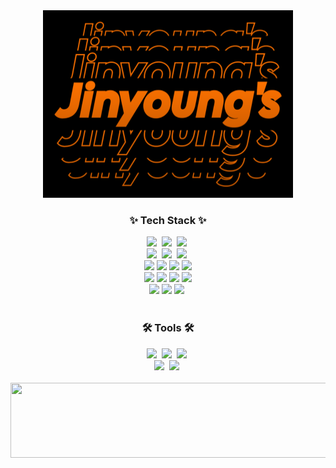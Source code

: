 

<!--타이틀 부분-->
<div align="center">
 <img src="https://github.com/jinyoung5497/jinyoung5497/blob/main/Jinyoung-s-09-11-2024.gif" width="400" height="300"/>
</div>


<!--내용 부분-->
<h3 align="center">✨ Tech Stack ✨</h3>
<div align="center">
  <img src="https://img.shields.io/badge/react-20232a.svg?style=for-the-badge&logo=react&logoColor=61DAFB" />&nbsp
  <img src="https://img.shields.io/badge/html5-E34F26.svg?style=for-the-badge&logo=html5&logoColor=white" />&nbsp
  <img src="https://img.shields.io/badge/css3-1572B6.svg?style=for-the-badge&logo=css3&logoColor=white" />&nbsp
</div>

<div align="center">
  <img src="https://img.shields.io/badge/javascript-F7DF1E.svg?style=for-the-badge&logo=javascript&logoColor=20232a" />&nbsp
  <img src="https://img.shields.io/badge/TypeScript-3178C6?style=for-the-badge&logo=typescript&logoColor=white" />&nbsp
  <img src="https://img.shields.io/badge/tailwindcss-1daabb.svg?style=for-the-badge&logo=tailwind-css&logoColor=white" />&nbsp
</div>

<div align="center">
  <img src="https://img.shields.io/badge/Zustand-1E4CC9?style=for-the-badge&logo=React&logoColor=white"> 
  <img src="https://img.shields.io/badge/Tanstack Query-FF4154?style=for-the-badge&logo=reactquery&logoColor=white"> 
  <img src="https://img.shields.io/badge/React Hook Form-EC5990?style=for-the-badge&logo=reacthookform&logoColor=white"> 
  <img src="https://img.shields.io/badge/Zod-3E67B1?style=for-the-badge&logo=zod&logoColor=white">
</div>

<div align="center">
  <img src="https://img.shields.io/badge/Firebase-FFCA28?style=for-the-badge&logo=firebase&logoColor=white">
  <img src="https://img.shields.io/badge/Vite-646CFF?style=for-the-badge&logo=Vite&logoColor=white">
  <img src="https://img.shields.io/badge/Storybook-FF4785?style=for-the-badge&logo=Storybook&logoColor=white"/> 
  <img src="https://img.shields.io/badge/Chromatic-FC521F?style=for-the-badge&logo=Chromatic&logoColor=white"/>
</div>

<div align="center">
  <img src="https://img.shields.io/badge/Turborepo-EF4444?style=for-the-badge&logo=Turborepo&logoColor=white">
  <img src="https://img.shields.io/badge/Vercel-000000?style=for-the-badge&logo=netlify&logoColor=white">
  <img src="https://img.shields.io/badge/python-3670A0?style=for-the-badge&logo=python&logoColor=ffdd54" />&nbsp
</div>

<br>

<h3 align="center">🛠 Tools 🛠</h3>
<div align="center">
  <img src="https://img.shields.io/badge/git-F05033.svg?style=for-the-badge&logo=git&logoColor=white" />&nbsp
  <img src="https://img.shields.io/badge/github-181717.svg?style=for-the-badge&logo=github&logoColor=white" />&nbsp
  <img src="https://img.shields.io/badge/Notion-F3F3F3.svg?style=for-the-badge&logo=notion&logoColor=black" />&nbsp
</div>

<div align="center">
  <img src="https://img.shields.io/badge/adobe%20photoshop-08253c.svg?style=for-the-badge&logo=adobe%20photoshop&logoColor=37abff" />&nbsp
  <img src="https://img.shields.io/badge/figma-F24E1E.svg?style=for-the-badge&logo=figma&logoColor=white" />&nbsp
</div>

<br>
<!--
<h3 align="center">📫 Contact 📫</h3>
<div align="center">
   <a href="https://velog.io/@oka1313">
    <img src="https://img.shields.io/badge/Velog-1EBC8F?style=for-the-badge&logo=velog&logoColor=white" />&nbsp
  </a>
  <a href="mailto:oka1313@gmail.com">
    <img
      src="https://img.shields.io/badge/oka1313@gmail.com-D14836?style=for-the-badge&logo=gmail&logoColor=white"/>&nbsp
  </a>
</div>
 -->


<a href="https://github.com/devxb/gitanimals">
  <img
    src="https://render.gitanimals.org/lines/jinyoung5497?pet-id=642980045190577892"
    width="600"
    height="120"
  />
</a>
